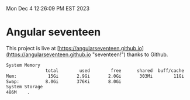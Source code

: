Mon Dec  4 12:26:09 PM EST 2023

# Angular seventeen


This project is live at [https://angularseventeen.github.io](https://angularseventeen.github.io "seventeen!") thanks to Github.

```bash
System Memory
               total        used        free      shared  buff/cache   available
Mem:            15Gi       2.9Gi       2.0Gi       303Mi        11Gi        12Gi
Swap:          8.0Gi       376Ki       8.0Gi
System Storage
486M	.
